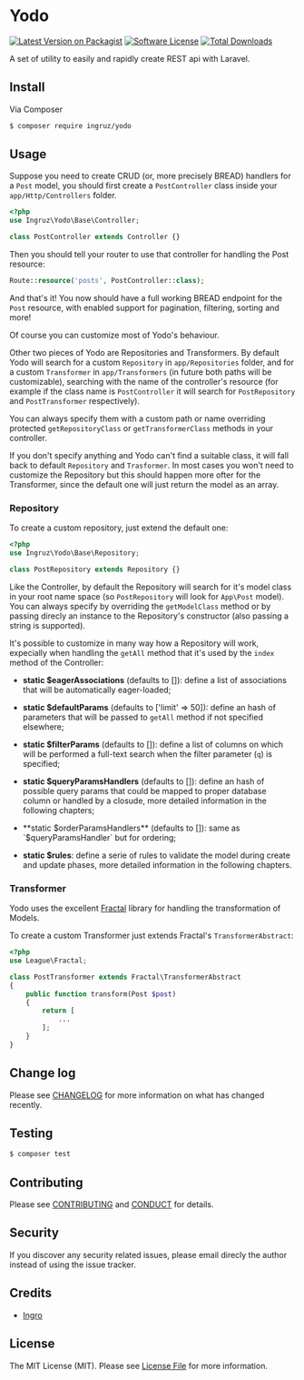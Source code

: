 # Yodo

[![Latest Version on Packagist][ico-version]][link-packagist]
[![Software License][ico-license]](LICENSE.md)
[![Total Downloads][ico-downloads]][link-downloads]

A set of utility to easily and rapidly create REST api with Laravel.

## Install

Via Composer

```bash
$ composer require ingruz/yodo
```

## Usage

Suppose you need to create CRUD (or, more precisely BREAD) handlers for a `Post` model, you should first create a `PostController` class inside your `app/Http/Controllers` folder.

```php
<?php
use Ingruz\Yodo\Base\Controller;

class PostController extends Controller {}

```

Then you should tell your router to use that controller for handling the Post resource:

```php
Route::resource('posts', PostController::class);
```

And that's it! You now should have a full working BREAD endpoint for the `Post` resource, with enabled support for pagination, filtering, sorting and more!

Of course you can customize most of Yodo's behaviour.

Other two pieces of Yodo are Repositories and Transformers. By default Yodo will search for a custom `Repository` in `app/Repositories` folder, and for a custom `Transformer` in `app/Transformers` (in future both paths will be customizable), searching with the name of the controller's resource (for example if the class name is `PostController` it will search for `PostRepository` and `PostTransformer` respectively).

You can always specify them with a custom path or name overriding protected `getRepositoryClass` or `getTransformerClass` methods in your controller.

If you don't specify anything and Yodo can't find a suitable class, it will fall back to default `Repository` and `Trasformer`. In most cases you won't need to customize the Repository but this should happen more ofter for the Transformer, since the default one will just return the model as an array.

### Repository

To create a custom repository, just extend the default one:

```php
<?php
use Ingruz\Yodo\Base\Repository;

class PostRepository extends Repository {}
```

Like the Controller, by default the Repository will search for it's model class in your root name space (so `PostRepository` will look for `App\Post` model). You can always specify by overriding the `getModelClass` method or by passing direcly an instance to the Repository's constructor (also passing a string is supported).

It's possible to customize in many way how a Repository will work, expecially when handling the `getAll` method that it's used by the `index` method of the Controller:

- **static $eagerAssociations** (defaults to []): define a list of associations that will be automatically eager-loaded;

- **static $defaultParams** (defaults to ['limit' => 50]): define an hash of parameters that will be passed to `getAll` method if not specified elsewhere;

- **static $filterParams** (defaults to []): define a list of columns on which will be performed a full-text search when the filter parameter (`q`) is specified;

- **static $queryParamsHandlers** (defaults to []): define an hash of possible query params that could be mapped to proper database column or handled by a closude, more detailed information in the following chapters;

- **static $orderParamsHandlers** (defaults to []): same as `$queryParamsHandler` but for ordering;

- **static $rules**: define a serie of rules to validate the model during create and update phases, more detailed information in the following chapters.

### Transformer

Yodo uses the excellent [Fractal](http://fractal.thephpleague.com/)  library for handling the transformation of Models.

To create a custom Transformer just extends Fractal's `TransformerAbstract`:

```php
<?php
use League\Fractal;

class PostTransformer extends Fractal\TransformerAbstract
{
    public function transform(Post $post)
    {
        return [
            ...
        ];
    }
}
```

## Change log

Please see [CHANGELOG](CHANGELOG.md) for more information on what has changed recently.

## Testing

```bash
$ composer test
```

## Contributing

Please see [CONTRIBUTING](CONTRIBUTING.md) and [CONDUCT](CONDUCT.md) for details.

## Security

If you discover any security related issues, please email direcly the author instead of using the issue tracker.

## Credits

- [Ingro][link-author]

## License

The MIT License (MIT). Please see [License File](LICENSE.md) for more information.

[ico-version]: https://img.shields.io/packagist/v/ingruz/yodo.svg?style=flat-square
[ico-license]: https://img.shields.io/badge/license-MIT-brightgreen.svg?style=flat-square
[ico-travis]: https://img.shields.io/travis/ingruz/yodo/master.svg?style=flat-square
[ico-scrutinizer]: https://img.shields.io/scrutinizer/coverage/g/ingruz/yodo.svg?style=flat-square
[ico-code-quality]: https://img.shields.io/scrutinizer/g/ingruz/yodo.svg?style=flat-square
[ico-downloads]: https://img.shields.io/packagist/dt/ingruz/yodo.svg?style=flat-square

[link-packagist]: https://packagist.org/packages/ingruz/yodo
[link-travis]: https://travis-ci.org/ingruz/yodo
[link-scrutinizer]: https://scrutinizer-ci.com/g/ingruz/yodo/code-structure
[link-code-quality]: https://scrutinizer-ci.com/g/ingruz/yodo
[link-downloads]: https://packagist.org/packages/ingruz/yodo
[link-author]: https://github.com/ingro
[link-contributors]: ../../contributors
